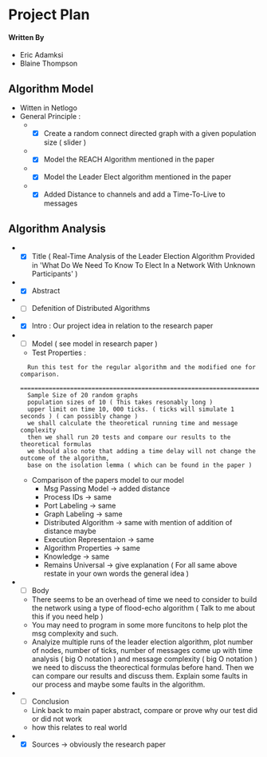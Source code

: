 # Project Plan

#### Written By
* Eric Adamksi
* Blaine Thompson

## Algorithm Model

* Witten in Netlogo
* General Principle :
  * - [x] Create a random connect directed graph with a given population size ( slider )
  * - [x] Model the REACH Algorithm mentioned in the paper
  * - [x] Model the Leader Elect algorithm mentioned in the paper
  * - [x] Added Distance to channels and add a Time-To-Live to messages

## Algorithm Analysis

* - [x] Title ( Real-Time Analysis of the Leader Election Algorithm Provided in 'What Do We Need To Know To Elect In a Network With Unknown Participants' )
* - [x] Abstract
* - [ ] Defenition of Distributed Algorithms
* - [x] Intro : Our project idea in relation to the research paper
* - [ ] Model ( see model in research paper )
  * Test Properties :
  ```
    Run this test for the regular algorithm and the modified one for comparison.
    ============================================================================
    Sample Size of 20 random graphs
    population sizes of 10 ( This takes resonably long )
    upper limit on time 10, 000 ticks. ( ticks will simulate 1 seconds ) ( can possibly change )
    we shall calculate the theoretical running time and message complexity
    then we shall run 20 tests and compare our results to the theoretical formulas
    we should also note that adding a time delay will not change the outcome of the algorithm,
    base on the isolation lemma ( which can be found in the paper )
  ```
  * Comparison of the papers model to our model
    * Msg Passing Model -> added distance
    * Process IDs -> same
    * Port Labeling -> same
    * Graph Labeling -> same
    * Distributed Algorithm -> same with mention of addition of distance maybe
    * Execution Representaion -> same
    * Algorithm Properties -> same
    * Knowledge -> same
    * Remains Universal -> give explanation
  ( For all same above restate in your own words the general idea )
* - [ ] Body
  * There seems to be an overhead of time we need to consider to build the network using a type of flood-echo algorithm ( Talk to me about this if you need help )
  * You may need to program in some more funcitons to help plot the msg complexity and such.
  * Analyize multiple runs of the leader election algorithm, plot number of nodes, number of ticks, number of messages come up with time analysis ( big O notation ) and message complexity ( big O notation ) we need to discuss the theorectical formulas before hand. Then we can compare our results and discuss them. Explain some faults in our process and maybe some faults in the algorithm.
* - [ ] Conclusion
  * Link back to main paper abstract, compare or prove why our test did or did not work
  * how this relates to real world

* - [x] Sources -> obviously the research paper
